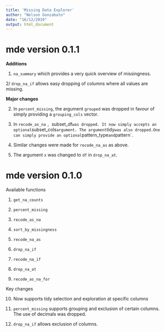 ```yaml
---
title: 'Missing Data Explorer'
author: "Nelson Gonzabato"
date: "16/12/2019"
output: html_document
---
```


# mde version 0.1.1

**Additions**

1. `na_summary` which provides a very quick overview of missingness. 

2/ `drop_na_if` allows easy dropping of columns where all values are missing.

**Major changes**

2. In `percent_missing`, the argument `grouped` was dropped in favour of simply providing a `grouping_cols` vector.

3. In `recode_as_na` `, `subset_df` was dropped. It now simply accepts an optional `subset_cols` argument. The argument `tidy` was also dropped.One can simply provide an optional `pattern_type` and `pattern`.

4. Similar changes were made for `recode_na_as` as above.

5. The argument `x` was changed to `df` in `drop_na_at`. 



# mde version 0.1.0


Available functions

1. `get_na_counts`

2. `percent_missing`

3. `recode_as_na`

4. `sort_by_missingness`

5. `recode_na_as`

6. `drop_na_if`

7. `recode_na_if`

8. `drop_na_at`

9. `recode_as_na_for`

Key changes

10. Now supports tidy selection and exploration at specific columns

11. `percent_missing` supports grouping and exclusion of certain columns. The use of decimals was dropped. 

12. `drop_na_if` allows exclusion of columns. 

